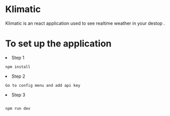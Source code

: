 # Klimatic

Klimatic is an react application used to see realtime weather in your destop .

# To set up the application
<li>Step 1</li>

```
npm install

```
<li>Step 2</li>

```
Go to config menu and add api key

```

<li>Step 3</li>

```

npm run dev
```
